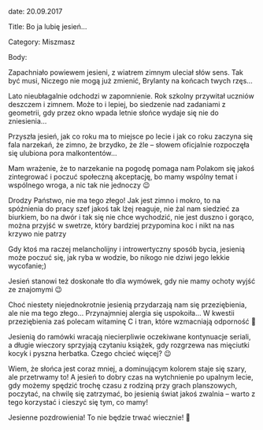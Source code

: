 date: 20.09.2017

Title: Bo ja lubię jesień…

Category: Miszmasz

Body:

Zapachniało powiewem jesieni, z wiatrem zimnym uleciał słów sens. Tak być musi, Niczego nie mogą już zmienić, Brylanty na końcach twych rzęs…

Lato nieubłagalnie odchodzi w zapomnienie. Rok szkolny przywitał uczniów deszczem i zimnem. Może to i lepiej, bo siedzenie nad zadaniami z geometrii, gdy przez okno wpada letnie słońce wydaje się nie do zniesienia…

Przyszła jesień, jak co roku ma to miejsce po lecie i jak co roku zaczyna się fala narzekań, że zimno, że brzydko, że źle – słowem oficjalnie rozpoczęła się ulubiona pora malkontentów…

Mam wrażenie, że to narzekanie na pogodę pomaga nam Polakom się jakoś zintegrować i poczuć społeczną akceptację, bo mamy wspólny temat i wspólnego wroga, a nic tak nie jednoczy 😉

Drodzy Państwo, nie ma tego złego! Jak jest zimno i mokro, to na spóźnienia do pracy szef jakoś tak lżej reaguje, nie żal nam siedzieć za biurkiem, bo na dwór i tak się nie chce wychodzić, nie jest duszno i gorąco, można przyjść w swetrze, który bardziej przypomina koc i nikt na nas krzywo nie patrzy

Gdy ktoś ma raczej melancholijny i introwertyczny sposób bycia, jesienią może poczuć się, jak ryba w wodzie, bo nikogo nie dziwi jego lekkie wycofanie;)

Jesień stanowi też doskonałe tło dla wymówek, gdy nie mamy ochoty wyjść ze znajomymi 😉

Choć niestety niejednokrotnie jesienią przydarzają nam się przeziębienia, ale nie ma tego złego… Przynajmniej alergia się uspokoiła… W kwestii przeziębienia zaś polecam witaminę C i tran, które wzmacniają odporność 🙂

Jesienią do ramówki wracają niecierpliwie oczekiwane kontynuacje seriali, a długie wieczory sprzyjają czytaniu książek, gdy rozgrzewa nas mięciutki kocyk i pyszna herbatka. Czego chcieć więcej? 😉

Wiem, że słońca jest coraz mniej, a dominującym kolorem staje się szary, ale przetrwamy to! A jesień to dobry czas na wytchnienie po upalnym lecie, gdy możemy spędzić trochę czasu z rodziną przy grach planszowych, poczytać, na chwilę się zatrzymać, bo jesienią świat jakoś zwalnia – warto z tego korzystać i cieszyć się tym, co mamy!

Jesienne pozdrowienia! To nie będzie trwać wiecznie! 🙂
